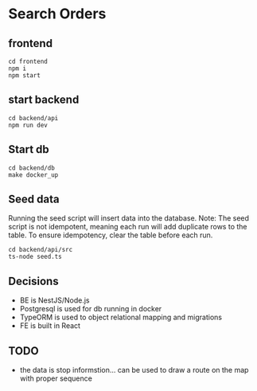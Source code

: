 # Search Orders

## frontend

```
cd frontend
npm i
npm start
```

## start backend

```
cd backend/api
npm run dev
```

## Start db

```
cd backend/db
make docker_up
```

## Seed data

Running the seed script will insert data into the database. Note: The seed script is not idempotent, meaning each run will add duplicate rows to the table.
To ensure idempotency, clear the table before each run.

```
cd backend/api/src
ts-node seed.ts
```

## Decisions

- BE is NestJS/Node.js
- Postgresql is used for db running in docker
- TypeORM is used to object relational mapping and migrations
- FE is built in React

## TODO

- the data is stop informstion... can be used to draw a route on the map with proper sequence
